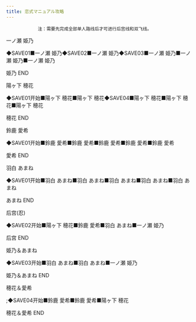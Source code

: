 ```yaml
---
title: 恋式マニュアル攻略
---
```


                注：需要先完成全部单人路线后才可进行后宫线和双飞线。

一ノ瀬 姫乃

◆SAVE01■一ノ瀬 姫乃◆SAVE02■一ノ瀬 姫乃◆SAVE03■一ノ瀬 姫乃■一ノ瀬 姫乃■一ノ瀬 姫乃

姫乃 END

陽ヶ下 穂花

◆SAVE01开始■陽ヶ下 穂花■陽ヶ下 穂花◆SAVE04■陽ヶ下 穂花■陽ヶ下 穂花■陽ヶ下 穂花

穂花 END

鈴鹿 愛希

◆SAVE01开始■鈴鹿 愛希■鈴鹿 愛希■鈴鹿 愛希■鈴鹿 愛希■鈴鹿 愛希

愛希 END

羽白 あまね

◆SAVE01开始■羽白 あまね■羽白 あまね■羽白 あまね■羽白 あまね■羽白 あまね

あまね END

后宫(忍)

◆SAVE02开始■陽ヶ下 穂花■鈴鹿 愛希■羽白 あまね■一ノ瀬 姫乃

后宫 END

姫乃＆あまね

◆SAVE03开始■羽白 あまね■羽白 あまね■一ノ瀬 姫乃

姫乃＆あまね END

穂花＆愛希

 ;◆SAVE04开始■鈴鹿 愛希■鈴鹿 愛希■陽ヶ下 穂花

穂花＆愛希 END
              
